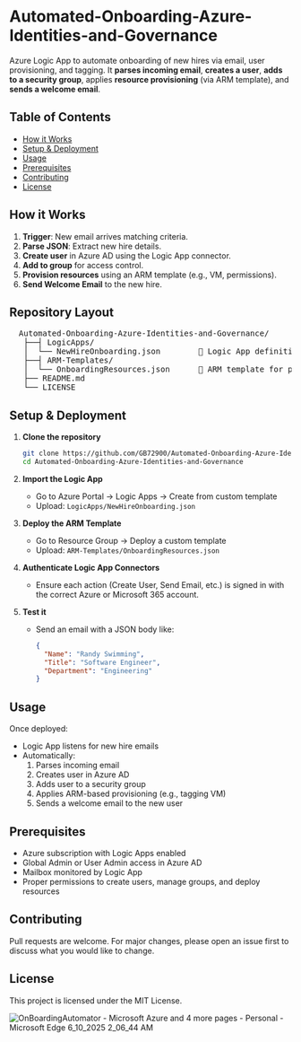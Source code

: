 # Automated-Onboarding-Azure-Identities-and-Governance
Azure Logic App to automate onboarding of new hires via email, user provisioning, and tagging.
It **parses incoming email**, **creates a user**, **adds to a security group**, applies **resource provisioning** (via ARM template), and **sends a welcome email**.

## Table of Contents
- [How it Works](#how-it-works)
- [Setup & Deployment](#setup--deployment)
- [Usage](#usage)
- [Prerequisites](#prerequisites)
- [Contributing](#contributing)
- [License](#license)

## How it Works
1. **Trigger**: New email arrives matching criteria.  
2. **Parse JSON**: Extract new hire details.  
3. **Create user** in Azure AD using the Logic App connector.  
4. **Add to group** for access control.  
5. **Provision resources** using an ARM template (e.g., VM, permissions).  
6. **Send Welcome Email** to the new hire.
## Repository Layout
<pre>  Automated-Onboarding-Azure-Identities-and-Governance/
   ├──┤ LogicApps/ 
   │  └── NewHireOnboarding.json        🚨 Logic App definition 
   ├──┤ ARM-Templates/ 
   │  └── OnboardingResources.json      🚨 ARM template for provisioning 
   ├── README.md
   └── LICENSE  </pre>



## Setup & Deployment

1. **Clone the repository**  
   ```bash
   git clone https://github.com/GB72900/Automated-Onboarding-Azure-Identities-and-Governance.git
   cd Automated-Onboarding-Azure-Identities-and-Governance
2. **Import the Logic App**
   - Go to Azure Portal → Logic Apps → Create from custom template
   - Upload: `LogicApps/NewHireOnboarding.json`

3. **Deploy the ARM Template**
   - Go to Resource Group → Deploy a custom template
   - Upload: `ARM-Templates/OnboardingResources.json`

4. **Authenticate Logic App Connectors**
   - Ensure each action (Create User, Send Email, etc.) is signed in with the correct Azure or Microsoft 365 account.

5. **Test it**
   - Send an email with a JSON body like:
     ```json
     {
       "Name": "Randy Swimming",
       "Title": "Software Engineer",
       "Department": "Engineering"
     }
## Usage

Once deployed:

- Logic App listens for new hire emails
- Automatically:
  1. Parses incoming email
  2. Creates user in Azure AD
  3. Adds user to a security group
  4. Applies ARM-based provisioning (e.g., tagging VM)
  5. Sends a welcome email to the new user
## Prerequisites

- Azure subscription with Logic Apps enabled
- Global Admin or User Admin access in Azure AD
- Mailbox monitored by Logic App
- Proper permissions to create users, manage groups, and deploy resources

## Contributing

Pull requests are welcome. For major changes, please open an issue first to discuss what you would like to change.

## License

This project is licensed under the MIT License.

![OnBoardingAutomator - Microsoft Azure and 4 more pages - Personal - Microsoft​ Edge 6_10_2025 2_06_44 AM](https://github.com/user-attachments/assets/6c60219b-6d35-4128-87b6-e8387b63fb36)






